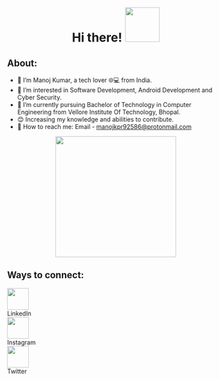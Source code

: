 <h1 align="center">
  Hi there!
  <img src="https://creazilla-store.fra1.digitaloceanspaces.com/cliparts/845901/namaste-clipart-xl.png" width="80px"/>
</h1>



<h2>About:</h2>

- 👋 I’m Manoj Kumar, a tech lover 🌐💻 from India.
- 👀 I’m interested in Software Development, Android Development and Cyber Security.
- 🌱 I’m currently pursuing Bachelor of Technology in Computer Engineering from Vellore Institute Of Technology, Bhopal.
- 😊 Increasing my knowledge and abilities to contribute.
- 📖 How to reach me: Email - manojkpr92586@protonmail.com




<section>
<div id="header" align="center">
  <img src="https://vectorified.com/images/coder-icon-9.png" width="280"/>
</div>
<h2>Ways to connect:</h2>
</section>

<div>
  <a href="https://www.linkedin.com/in/thisismanoj"><img src="https://cdn.iconscout.com/icon/free/png-64/linkedin-189-721962.png" width=50 height=50></a> <br> LinkedIn 
</div>

<div>
  <a href="https://www.instagram.com/manojkumar04._"><img src="https://cdn.iconscout.com/icon/free/png-64/instagram-216-721958.png" width=50 height=50></a> <br> Instagram 
</div>

<div>
  <a href="https://www.twitter.com/manojk58">
<img src="https://cdn.iconscout.com/icon/free/png-64/twitter-241-721979.png" width=50 height=50></a> <br> Twitter 
</div>


<!---
manojkpr08/manojkpr08 is a ✨ special ✨ repository because its `README.md` (this file) appears on your GitHub profile.
You can click the Preview link to take a look at your changes.
--->
